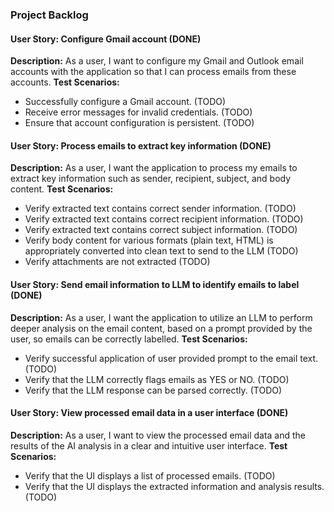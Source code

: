 ### Project Backlog

#### User Story: Configure Gmail account (DONE)
**Description:** As a user, I want to configure my Gmail and Outlook email accounts with the application so that I can process emails from these accounts.
**Test Scenarios:**
*   Successfully configure a Gmail account. (TODO)
*   Receive error messages for invalid credentials. (TODO)
*   Ensure that account configuration is persistent. (TODO)

#### User Story: Process emails to extract key information (DONE)
**Description:** As a user, I want the application to process my emails to extract key information such as sender, recipient, subject, and body content.
**Test Scenarios:**
*   Verify extracted text contains correct sender information. (TODO)
*   Verify extracted text contains correct recipient information. (TODO)
*   Verify extracted text contains correct subject information. (TODO)
*   Verify body content for various formats (plain text, HTML) is appropriately converted into clean text to send to the LLM (TODO)
*   Verify attachments are not extracted (TODO)

#### User Story: Send email information to LLM to identify emails to label (DONE)
**Description:** As a user, I want the application to utilize an LLM to perform deeper analysis on the email content, based on a prompt provided by the user, so emails can be correctly labelled.
**Test Scenarios:**
*   Verify successful application of user provided prompt to the email text. (TODO)
*   Verify that the LLM correctly flags emails as YES or NO. (TODO)
*   Verify that the LLM response can be parsed correctly. (TODO)

#### User Story: View processed email data in a user interface (DONE)
**Description:** As a user, I want to view the processed email data and the results of the AI analysis in a clear and intuitive user interface.
**Test Scenarios:**
*   Verify that the UI displays a list of processed emails. (TODO)
*   Verify that the UI displays the extracted information and analysis results. (TODO)

